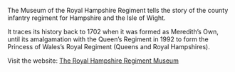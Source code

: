 The Museum of the Royal Hampshire Regiment tells the story of the county infantry regiment for Hampshire and the Isle of Wight.

It traces its history back to 1702 when it was formed as Meredith’s Own, until its amalgamation with the Queen’s Regiment in 1992 to form the Princess of Wales’s Royal Regiment (Queens and Royal Hampshires).

Visit the website: [The Royal Hampshire Regiment Museum](https://www.royalhampshireregiment.org/)
